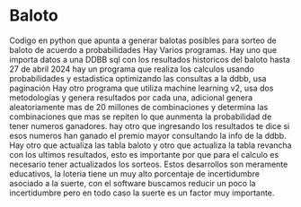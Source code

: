 # Baloto
Codigo en python que apunta a generar balotas posibles para sorteo de baloto de acuerdo a probabilidades
Hay Varios programas. 
Hay uno que importa datos a una DDBB sql con los resultados historicos del baloto hasta 27 de abril 2024
hay un programa que realiza los calculos usando probabilidades y estadistica optimizando las consultas a la ddbb, usa paginación
Hay otro programa que utiliza machine learning v2, usa dos metodologías y genera resultados por cada una, adicional genera aleatoriamente mas de 20 millones de combinaciones y determina las combinaciones que mas se repiten lo que aunmenta la probabilidad de tener numeros ganadores.
hay otro que ingresando los resultados te dice si esos numeros han ganado el premio mayor consultando la info de la ddbb.
Hay otro que actualiza las tabla baloto y otro que actualiza la tabla revancha con los ultimos resultados, esto es importante por que para el calculo es necesario tener actualizados los sorteos.
Estos desarrollos son meramente educativos, la loteria tiene un muy alto porcentaje de incertidumbre asociado a la suerte, con el software buscamos reducir un poco la incertidumbre pero en todo caso la suerte es un factor muy importante.
